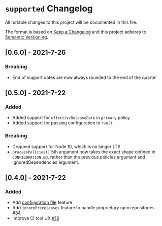 # `supported` Changelog
All notable changes to this project will be documented in this file.

The format is based on [Keep a Changelog](http://keepachangelog.com/en/1.0.0/)
and this project adheres to [Semantic Versioning](http://semver.org/spec/v2.0.0.html).

## [0.6.0] - 2021-7-26

### Breaking
- End of support dates are now always rounded to the end of the quarter

## [0.5.0] - 2021-7-22

### Added
- Added support for `effectiveReleaseDate` in `primary` policy
- Added support for passing configuration to `run()`

### Breaking
- Dropped support for Node 10, which is no longer LTS
- `processPolicies()` 5th argument now takes the exact shape defined in `CONFIGURATION.md`, rather than the previous policies argument and ignoredDependencies argument.

## [0.4.0] - 2021-7-22
### Added
- Add [configuration file](https://github.com/supportedjs/supported/blob/main/CONFIGURATION.md) feature
- Add `ignorePrereleases` feature to handle proprietary npm repositories [#34](https://github.com/supportedjs/supported/issues/34)
- Improve CI tool UX [#18](https://github.com/supportedjs/supported/issues/18)